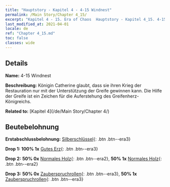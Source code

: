 ```yaml
---
title: "Hauptstory - Kapitel 4 - 4-15 Windnest"
permalink: /Main Story/Chapter 4_15/
excerpt: "Kapitel 4 - 15. Era of Chaos  Hauptstory - Kapitel 4_15. 4-15 Windnest"
last_modified_at: 2021-04-01
locale: de
ref: "Chapter 4_15.md"
toc: false
classes: wide
---
```


## Details

 **Name:** 4-15 Windnest

 **Beschreibung:** Königin Catherine glaubt, dass sie ihren Krieg der Restauration nur mit der Unterstützung der Greife gewinnen kann. Die Hilfe der Greife ist ein Zeichen für die Auferstehung des Greifenherz-Königreichs.

 **Related to:** [Kapitel 4](/de/Main Story/Chapter 4/)

## Beutebelohnung

 **Erstabschlussbelohnung:** [Silberschlüssel](/de/Items/con_693/){: .btn .btn--era3}

 **Drop 1:** **100% 1x** [Gutes Erz](/de/Items/mat_12/){: .btn .btn--era3}

 **Drop 2:** **50% 0x** [Normales Holz](/de/Items/mat_7/){: .btn .btn--era2}, **50% 1x** [Normales Holz](/de/Items/mat_7/){: .btn .btn--era2}

 **Drop 3:** **50% 0x** [Zauberspruchrollen](/de/Items/con_694/){: .btn .btn--era3}, **50% 1x** [Zauberspruchrollen](/de/Items/con_694/){: .btn .btn--era3}

